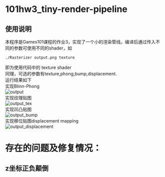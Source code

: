 # 101hw3_tiny-render-pipeline
## 使用说明
本程序是Games101课程的作业3，实现了一个小的渲染管线。编译后通过传入不同的参数可使用不同的shader，如
```
./Rasterizer output.png texture 
```
即为使用代码中的 texture shader  
同理，可选的参数有texture,phong,bump,displacement.  
运行结果如下  
实现Blinn-Phong  
![output](https://user-images.githubusercontent.com/50654768/172326930-aa18cd4b-db91-4c47-acee-3a6fe83f486e.png)  
实现纹理贴图  
![output_tex](https://user-images.githubusercontent.com/50654768/172327173-3a1d8c65-2f11-4694-bc4a-cace0316da09.png)  
实现凹凸贴图  
![output_bump](https://user-images.githubusercontent.com/50654768/172327226-6043090b-56ea-4485-85d0-3b67c70e9da4.png)    
实现移位贴图displacement mapping  
![output_displacement](https://user-images.githubusercontent.com/50654768/172327430-5ec73fec-077f-4b9f-ada0-5bf9ad5f0bf3.png)    

# 存在的问题及修复情况：
## z坐标正负颠倒
   
